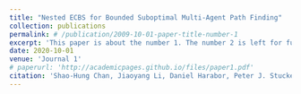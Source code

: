 ```yaml
---
title: "Nested ECBS for Bounded Suboptimal Multi-Agent Path Finding"
collection: publications
permalink: # /publication/2009-10-01-paper-title-number-1
excerpt: 'This paper is about the number 1. The number 2 is left for future work.'
date: 2020-10-01
venue: 'Journal 1'
# paperurl: 'http://academicpages.github.io/files/paper1.pdf'
citation: 'Shao-Hung Chan, Jiaoyang Li, Daniel Harabor, Peter J. Stuckey, Graeme Gange, Liron Cohen and Sven Koenig. (2020). &quot;Nested ECBS for Bounded Suboptimal Multi-Agent Path Finding.&quot; In<i>Workshop on Multi-agent Path Finding at International Joint Conference on Artificial Intelligence (IJCAI)</i>.'
---
```

